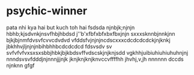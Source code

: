  # psychic-winner
pata nhi kya hai but kuch toh hai
fsdsda
njnbjk;njnjn
 hbhb;kjsdvnkjnsvfhbjhbdsd
 j''b'xfbfxbfxbxfbxjnjn
 sxxxsknnbjnnkjnn
 bjkjbjnmfdvsvfcvvcdvdvd
  vfddsfvjnjnjncdscxxxcdcdcdcdckjnjknkj
 jbkhhvjljnjnjnbihbhhbcdcdcdcd
 fdsvsdv sv svfvfvfvxsxsxsbbjhbkjbjkbdsvffvdscskjnjknjsdd
vgkhhjuibiuhiuhiuhuhnjnj
nnndsvsvfdddjnjnnnjjjnjk
jknjknjknjknvccvffffhh
jhvhj,v,jh
nnnnnn
dccds
njnknn
gfgf
